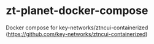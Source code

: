 # zt-planet-docker-compose
Docker compose for key-networks/ztncui-containerized (https://github.com/key-networks/ztncui-containerized)
